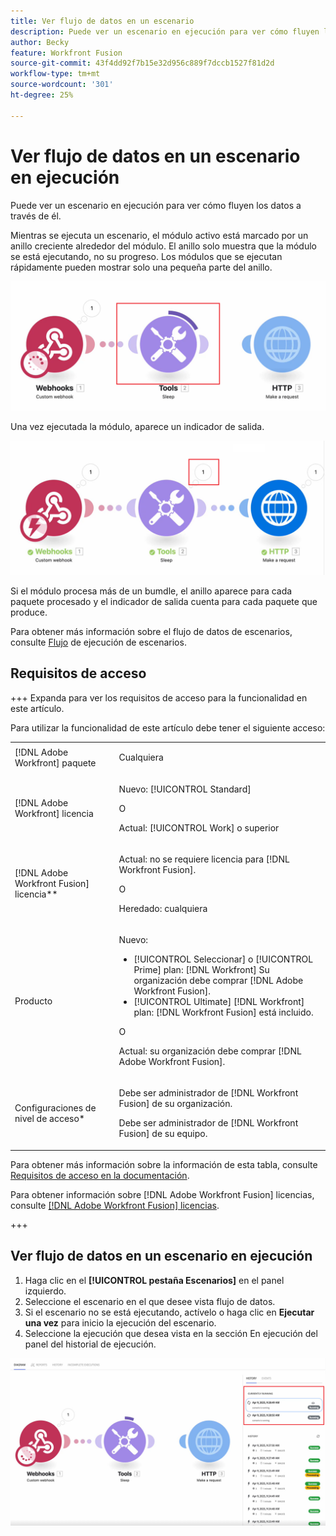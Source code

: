 ```yaml
---
title: Ver flujo de datos en un escenario
description: Puede ver un escenario en ejecución para ver cómo fluyen los datos a través de él.
author: Becky
feature: Workfront Fusion
source-git-commit: 43f4dd92f7b15e32d956c889f7dccb1527f81d2d
workflow-type: tm+mt
source-wordcount: '301'
ht-degree: 25%

---
```


# Ver flujo de datos en un escenario en ejecución

Puede ver un escenario en ejecución para ver cómo fluyen los datos a través de él.

Mientras se ejecuta un escenario, el módulo activo está marcado por un anillo creciente alrededor del módulo. El anillo solo muestra que la módulo se está ejecutando, no su progreso. Los módulos que se ejecutan rápidamente pueden mostrar solo una pequeña parte del anillo.

![Anillo alrededor de módulo](assets/ring-around-module.png)

Una vez ejecutada la módulo, aparece un indicador de salida.

![Output indicador](assets/data-flow-output.png)

Si el módulo procesa más de un bumdle, el anillo aparece para cada paquete procesado y el indicador de salida cuenta para cada paquete que produce.

Para obtener más información sobre el flujo de datos de escenarios, consulte [Flujo](/help/workfront-fusion/references/scenarios/scenario-execution-flow.md) de ejecución de escenarios.

## Requisitos de acceso

+++ Expanda para ver los requisitos de acceso para la funcionalidad en este artículo.

Para utilizar la funcionalidad de este artículo debe tener el siguiente acceso:

<table style="table-layout:auto">
 <col> 
 <col> 
 <tbody> 
  <tr> 
   <td role="rowheader">[!DNL Adobe Workfront] paquete</td> 
   <td> <p>Cualquiera</p> </td> 
  </tr> 
  <tr data-mc-conditions=""> 
   <td role="rowheader">[!DNL Adobe Workfront] licencia</td> 
   <td> <p>Nuevo: [!UICONTROL Standard]</p><p>O</p><p>Actual: [!UICONTROL Work] o superior</p> </td> 
  </tr> 
  <tr> 
   <td role="rowheader">[!DNL Adobe Workfront Fusion] licencia**</td> 
   <td>
   <p>Actual: no se requiere licencia para [!DNL Workfront Fusion].</p>
   <p>O</p>
   <p>Heredado: cualquiera </p>
   </td> 
  </tr> 
  <tr> 
   <td role="rowheader">Producto</td> 
   <td>
   <p>Nuevo:</p> <ul><li>[!UICONTROL Seleccionar] o [!UICONTROL Prime] plan: [!DNL Workfront] Su organización debe comprar [!DNL Adobe Workfront Fusion].</li><li>[!UICONTROL Ultimate] [!DNL Workfront] plan: [!DNL Workfront Fusion] está incluido.</li></ul>
   <p>O</p>
   <p>Actual: su organización debe comprar [!DNL Adobe Workfront Fusion].</p>
   </td> 
  </tr>
  <tr data-mc-conditions=""> 
   <td role="rowheader">Configuraciones de nivel de acceso*</td> 
   <td> 
     <p>Debe ser administrador de [!DNL Workfront Fusion] de su organización.</p>
     <p>Debe ser administrador de [!DNL Workfront Fusion] de su equipo.</p>
   </td> 
  </tr> 
   </td> 
  </tr> 
 </tbody> 
</table>

Para obtener más información sobre la información de esta tabla, consulte [Requisitos de acceso en la documentación](/help/workfront-fusion/references/licenses-and-roles/access-level-requirements-in-documentation.md).

Para obtener información sobre [!DNL Adobe Workfront Fusion] licencias, consulte [[!DNL Adobe Workfront Fusion] licencias](/help/workfront-fusion/set-up-and-manage-workfront-fusion/licensing-operations-overview/license-automation-vs-integration.md).

+++

## Ver flujo de datos en un escenario en ejecución

1. Haga clic en el **[!UICONTROL pestaña Escenarios]** en el panel izquierdo.
1. Seleccione el escenario en el que desee vista flujo de datos.
1. Si el escenario no se está ejecutando, actívelo o haga clic en **Ejecutar una vez** para inicio la ejecución del escenario.
1. Seleccione la ejecución que desea vista en la sección En ejecución del panel del historial de ejecución.

![En ejecución](assets/currently-running.png)


